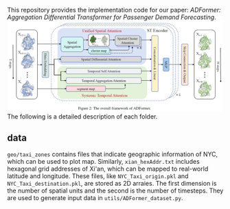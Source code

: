 This repository provides the implementation code for our paper: *ADFormer: Aggregation Differential Transformer for Passenger Demand Forecasting*.
![The overall framework of ADFormer](./overall_framework.png)
The following is a detailed description of each folder.
## data
`geo/taxi_zones` contains files that indicate geographic information of NYC, which can be used to plot map. 
Similarly, `xian_hexAddr.txt` includes hexagonal grid addresses of Xi'an, which can be mapped to real-world latitude and longitude. 
These files, like `NYC_Taxi_origin.pkl` and `NYC_Taxi_destination.pkl`, are stored as 2D arraies. The first dimension is the number of spatial units and the second is the number of timesteps. They are used to generate input data in `utils/ADFormer_dataset.py`.

